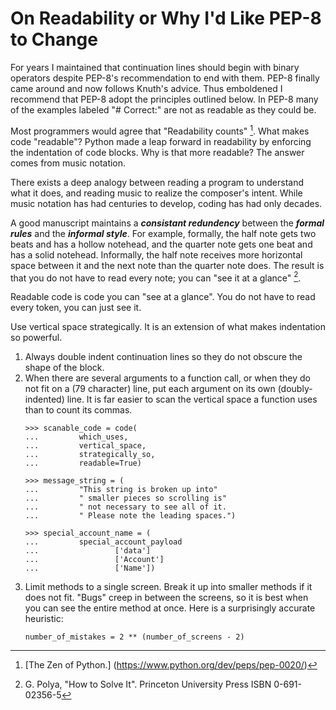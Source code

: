 # On Readability or Why I'd Like PEP-8 to Change

For years I maintained that continuation lines
should begin with binary operators
despite PEP-8's recommendation to end with them.
PEP-8 finally came around and now follows Knuth's advice.
Thus emboldened I recommend that
PEP-8 adopt the principles outlined below.
In PEP-8 many of the examples labeled "# Correct:"
are not as readable as they could be.

Most programmers would agree that "Readability counts" [^1].
What makes code "readable"?
Python made a leap forward in readability
by enforcing the indentation of code blocks.
Why is that more readable?
The answer comes from music notation.

There exists a deep analogy between
reading a program to understand what it does,
and reading music to realize the composer's intent.
While music notation has had centuries to develop,
coding has had only decades.

A good manuscript maintains a ***consistant redundency***
between the ***formal rules***
and the ***informal style***.
For example,
formally, the half note gets two beats
and has a hollow notehead,
and the quarter note gets one beat
and has a solid notehead.
Informally,
the half note receives more horizontal space
between it and the next note
than the quarter note does.
The result is that you do not have to read every note;
you can "see it at a glance" [^2].

Readable code is code you can "see at a glance".
You do not have to read every token,
you can just see it.

Use vertical space strategically.
It is an extension of what makes indentation so powerful.

1. Always double indent continuation lines
   so they do not obscure the shape of the block.
2. When there are several arguments to a function call,
   or when they do not fit on a (79 character) line,
   put each argument on its own (doubly-indented) line.
   It is far easier to scan the vertical space a function uses
   than to count its commas.
    ```
    >>> scanable_code = code(
    ...         which_uses,
    ...         vertical_space,
    ...         strategically_so,
    ...         readable=True)

    >>> message_string = (
    ...         "This string is broken up into"
    ...         " smaller pieces so scrolling is"
    ...         " not necessary to see all of it.
    ...         " Please note the leading spaces.")

    >>> special_account_name = (
	...         special_account_payload
    ...                 ['data']
    ...                 ['Account']
    ...                 ['Name'])
    ```
3. Limit methods to a single screen.
   Break it up into smaller methods if it does not fit.
   "Bugs" creep in between the screens,
   so it is best when you can see the entire method at once.
   Here is a surprisingly accurate heuristic:
   ```
   number_of_mistakes = 2 ** (number_of_screens - 2)
   ```

[^1]: [The Zen of Python.] (https://www.python.org/dev/peps/pep-0020/)

[^2]: G. Polya, "How to Solve It". Princeton University Press ISBN 0-691-02356-5

